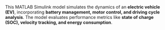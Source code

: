This MATLAB Simulink model simulates the dynamics of an **electric vehicle (EV)**, incorporating **battery management, motor control, and driving cycle analysis**. The model evaluates performance metrics like **state of charge (SOC), velocity tracking, and energy consumption**.  
